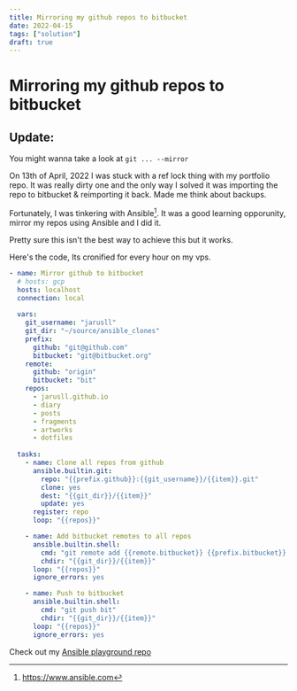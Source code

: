 ```yaml
---
title: Mirroring my github repos to bitbucket
date: 2022-04-15
tags: ["solution"]
draft: true
---
```


# Mirroring my github repos to bitbucket #

## Update: ##
You might wanna take a look at `git ... --mirror`

On 13th of April, 2022 I was stuck with a ref lock thing with my portfolio repo. It was really dirty one and the only way I solved it was importing the repo to bitbucket & reimporting it back. Made me think about backups. 

Fortunately, I was tinkering with Ansible[^1]. It was a good learning opporunity, mirror my repos using Ansible and I did it.

Pretty sure this isn't the best way to achieve this but it works.

Here's the code, Its cronified for every hour on my vps.

```yaml
- name: Mirror github to bitbucket
  # hosts: gcp
  hosts: localhost
  connection: local
  
  vars:
    git_username: "jarusll"
    git_dir: "~/source/ansible_clones"
    prefix:
      github: "git@github.com"
      bitbucket: "git@bitbucket.org"
    remote:
      github: "origin"
      bitbucket: "bit"
    repos:
      - jarusll.github.io
      - diary
      - posts
      - fragments
      - artworks
      - dotfiles
      
  tasks:
    - name: Clone all repos from github
      ansible.builtin.git:
        repo: "{{prefix.github}}:{{git_username}}/{{item}}.git"
        clone: yes
        dest: "{{git_dir}}/{{item}}"
        update: yes
      register: repo
      loop: "{{repos}}"

    - name: Add bitbucket remotes to all repos
      ansible.builtin.shell:
        cmd: "git remote add {{remote.bitbucket}} {{prefix.bitbucket}}:{{git_username}}/{{item}}.git"
        chdir: "{{git_dir}}/{{item}}"
      loop: "{{repos}}"
      ignore_errors: yes

    - name: Push to bitbucket
      ansible.builtin.shell:
        cmd: "git push bit"
        chdir: "{{git_dir}}/{{item}}"
      loop: "{{repos}}"
      ignore_errors: yes

```

Check out my [Ansible playground repo](https://github.com/jarusll/ansible-playground)

[^1]: https://www.ansible.com
